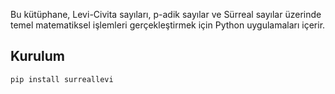 Bu kütüphane, Levi-Civita sayıları, p-adik sayılar ve Sürreal sayılar üzerinde temel matematiksel işlemleri gerçekleştirmek için Python uygulamaları içerir.

## Kurulum

```bash
pip install surreallevi